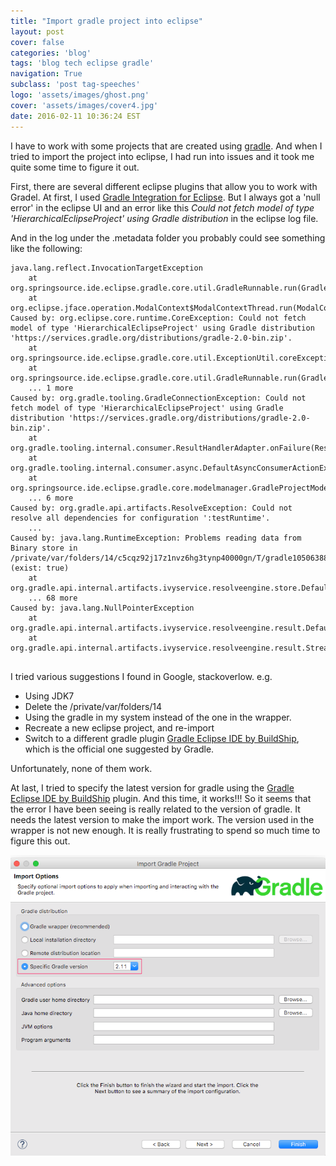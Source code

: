```yaml
---
title: "Import gradle project into eclipse"
layout: post
cover: false
categories: 'blog'
tags: 'blog tech eclipse gradle'
navigation: True
subclass: 'post tag-speeches'
logo: 'assets/images/ghost.png'
cover: 'assets/images/cover4.jpg'
date: 2016-02-11 10:36:24 EST
---
```


I have to work with some projects that are created using [gradle](http://gradle.org/). And when I tried to import the project into eclipse, I had run into issues and it took me quite some time to figure it out.

First, there are several different eclipse plugins that allow you to work with Gradel. At first, I used [Gradle Integration for Eclipse](https://marketplace.eclipse.org/content/gradle-integration-eclipse-0). But I always got a 'null error' in the eclipse UI and an error like this *Could not fetch model of type 'HierarchicalEclipseProject' using Gradle distribution* in the eclipse log file. 

And in the log under the .metadata folder you probably could see something like the following:

```
java.lang.reflect.InvocationTargetException
	at org.springsource.ide.eclipse.gradle.core.util.GradleRunnable.run(GradleRunnable.java:112)
	at org.eclipse.jface.operation.ModalContext$ModalContextThread.run(ModalContext.java:119)
Caused by: org.eclipse.core.runtime.CoreException: Could not fetch model of type 'HierarchicalEclipseProject' using Gradle distribution 'https://services.gradle.org/distributions/gradle-2.0-bin.zip'.
	at org.springsource.ide.eclipse.gradle.core.util.ExceptionUtil.coreException(ExceptionUtil.java:40)
	at org.springsource.ide.eclipse.gradle.core.util.GradleRunnable.run(GradleRunnable.java:104)
	... 1 more
Caused by: org.gradle.tooling.GradleConnectionException: Could not fetch model of type 'HierarchicalEclipseProject' using Gradle distribution 'https://services.gradle.org/distributions/gradle-2.0-bin.zip'.
	at org.gradle.tooling.internal.consumer.ResultHandlerAdapter.onFailure(ResultHandlerAdapter.java:59)
	at org.gradle.tooling.internal.consumer.async.DefaultAsyncConsumerActionExecutor$1$1.run(DefaultAsyncConsumerActionExecutor.java:57)
	at org.springsource.ide.eclipse.gradle.core.modelmanager.GradleProjectModelManager.getModelInternal(GradleProjectModelManager.java:141)
	... 6 more
Caused by: org.gradle.api.artifacts.ResolveException: Could not resolve all dependencies for configuration ':testRuntime'.
    ...
Caused by: java.lang.RuntimeException: Problems reading data from Binary store in /private/var/folders/14/c5cqz92j17z1nvz6hg3tynp40000gn/T/gradle105063885390697438.bin (exist: true)
	at org.gradle.api.internal.artifacts.ivyservice.resolveengine.store.DefaultBinaryStore$SimpleBinaryData.read(DefaultBinaryStore.java:126)
	... 68 more
Caused by: java.lang.NullPointerException
	at org.gradle.api.internal.artifacts.ivyservice.resolveengine.result.DefaultResolutionResultBuilder.resolvedConfiguration(DefaultResolutionResultBuilder.java:61)
	at org.gradle.api.internal.artifacts.ivyservice.resolveengine.result.StreamingResolutionResultBuilder$RootFactory.deserialize(StreamingResolutionResultBuilder.java:184)
	
```

I tried various suggestions I found in Google, stackoverlow. e.g. 

- Using JDK7
- Delete the /private/var/folders/14
- Using the gradle in my system instead of the one in the wrapper.
- Recreate a new eclipse project, and re-import
- Switch to a different gradle plugin [Gradle Eclipse IDE by BuildShip](http://gradle.org/eclipse/), which is the official one suggested by Gradle. 

Unfortunately, none of them work. 

At last, I tried to specify the latest version for gradle using the [Gradle Eclipse IDE by BuildShip](http://gradle.org/eclipse/) plugin. And this time, it works!!! So it seems that the error I have been seeing is really related to the version of gradle. It needs the latest version to make the import work. The version used in the wrapper is not new enough. It is really frustrating to spend so much time to figure this out. 

![Configure the gradle version](/images/gradle_import.png)


